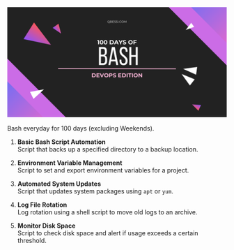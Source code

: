<img src="banner.png" />

Bash everyday for 100 days (excluding Weekends).

1. **Basic Bash Script Automation**  
   Script that backs up a specified directory to a backup location.

2. **Environment Variable Management**  
   Script to set and export environment variables for a project.

3. **Automated System Updates**  
   Script that updates system packages using `apt` or `yum`.

4. **Log File Rotation**  
   Log rotation using a shell script to move old logs to an archive.

5. **Monitor Disk Space**  
   Script to check disk space and alert if usage exceeds a certain threshold.
